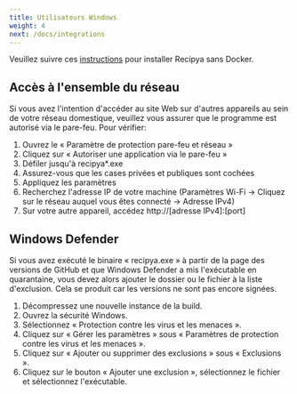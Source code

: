 ```yaml
---
title: Utilisateurs Windows
weight: 4
next: /docs/integrations
---
```


Veuillez suivre ces [instructions](/guide/fr/docs/installation/build/) pour installer Recipya sans Docker.

## Accès à l'ensemble du réseau

Si vous avez l'intention d'accéder au site Web sur d'autres appareils au sein de votre réseau domestique, veuillez vous assurer que le programme est autorisé via le pare-feu.
Pour vérifier:

1. Ouvrez le « Paramètre de protection pare-feu et réseau »
2. Cliquez sur « Autoriser une application via le pare-feu »
3. Défiler jusqu'à recipya*.exe
4. Assurez-vous que les cases privées et publiques sont cochées
5. Appliquez les paramètres
6. Recherchez l'adresse IP de votre machine (Paramètres Wi-Fi -> Cliquez sur le réseau auquel vous êtes connecté -> Adresse IPv4)
7. Sur votre autre appareil, accédez http://[adresse IPv4]:[port]

## Windows Defender

Si vous avez exécuté le binaire « recipya.exe » à partir de la page des versions de GitHub et que Windows Defender a mis l'exécutable 
en quarantaine, vous devez alors ajouter le dossier ou le fichier à la liste d'exclusion. Cela se produit car les versions ne sont pas encore signées.

1. Décompressez une nouvelle instance de la build.
2. Ouvrez la sécurité Windows.
3. Sélectionnez « Protection contre les virus et les menaces ».
4. Cliquez sur « Gérer les paramètres » sous « Paramètres de protection contre les virus et les menaces ».
5. Cliquez sur « Ajouter ou supprimer des exclusions » sous « Exclusions ».
6. Cliquez sur le bouton « Ajouter une exclusion », sélectionnez le fichier et sélectionnez l'exécutable.
